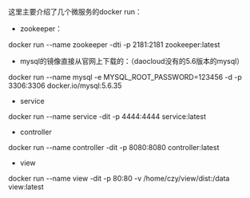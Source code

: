 这里主要介绍了几个微服务的docker run：


- zookeeper：

docker run --name zookeeper -dti -p 2181:2181 zookeeper:latest

- mysql的镜像直接从官网上下载的：（daocloud没有的5.6版本的mysql）

docker run --name mysql -e MYSQL_ROOT_PASSWORD=123456 -d -p 3306:3306 docker.io/mysql:5.6.35

- service

docker run --name service -dit -p 4444:4444 service:latest

- controller

docker run --name controller -dit -p 8080:8080 controller:latest

- view

docker run --name view -dit -p 80:80 -v /home/czy/view/dist:/data view:latest